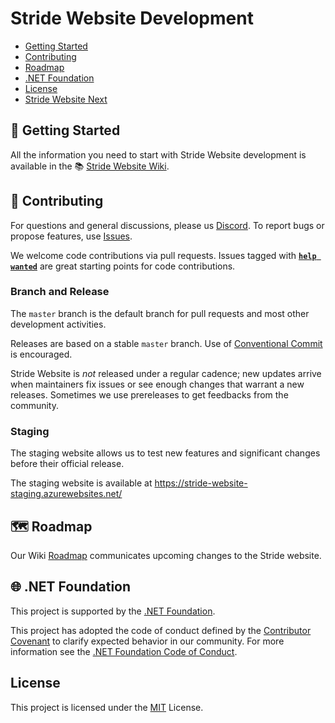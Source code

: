 # Stride Website Development

* [Getting Started](#getting-started)
* [Contributing](#contributing)
* [Roadmap](#roadmap)
* [.NET Foundation](#net-foundation)
* [License](#license)
* [Stride Website Next](#stride-website-next)

## 🚀 Getting Started

All the information you need to start with Stride Website development is available in the 📚 [Stride Website Wiki](https://github.com/VaclavElias/stride-website-next/wiki).

## 🤝 Contributing

For questions and general discussions, please us [Discord](https://discord.gg/f6aerfE). 
To report bugs or propose features, use [Issues](https://github.com/stride3d/stride-website/issues).

We welcome code contributions via pull requests. Issues tagged with **[`help wanted`](https://github.com/stride3d/stride-website/labels/help%20wanted)** are great starting points for code contributions.

### Branch and Release

The `master` branch is the default branch for pull requests and most other development activities. 

Releases are based on a stable `master` branch. Use of [Conventional Commit](https://www.conventionalcommits.org/en/v1.0.0/) is encouraged.

Stride Website is _not_ released under a regular cadence; new updates arrive when maintainers fix issues or see enough changes that warrant a new releases. Sometimes we use prereleases to get feedbacks from the community.

### Staging

The staging website allows us to test new features and significant changes before their official release.

The staging website is available at https://stride-website-staging.azurewebsites.net/

## 🗺️ Roadmap

Our Wiki [Roadmap](https://github.com/stride3d/stride-website/wiki/Roadmap) communicates upcoming changes to the Stride website.

## 🌐 .NET Foundation

This project is supported by the [.NET Foundation](http://www.dotnetfoundation.org).

This project has adopted the code of conduct defined by the [Contributor Covenant](http://contributor-covenant.org/) to clarify expected behavior in our community.
For more information see the [.NET Foundation Code of Conduct](http://www.dotnetfoundation.org/code-of-conduct).

## License

This project is licensed under the [MIT](https://github.com/stride3d/stride-website/blob/master/LICENSE.md) License.

